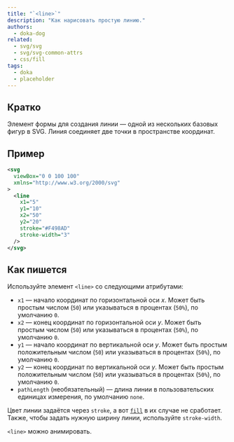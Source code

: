 ```yaml
---
title: "`<line>`"
description: "Как нарисовать простую линию."
authors:
  - doka-dog
related:
  - svg/svg
  - svg/svg-common-attrs
  - css/fill
tags:
  - doka
  - placeholder
---
```


## Кратко

Элемент формы для создания линии — одной из нескольких базовых фигур в SVG. Линия соединяет две точки в пространстве координат.

## Пример

```svg
<svg
  viewBox="0 0 100 100"
  xmlns="http://www.w3.org/2000/svg"
>
  <line
    x1="5"
    y1="10"
    x2="50"
    y2="20"
    stroke="#F498AD"
    stroke-width="3"
  />
</svg>
```

## Как пишется

Используйте элемент `<line>` со следующими атрибутами:

- `x1` — начало координат по горизонтальной оси _x_. Может быть простым числом (`50`) или указываться в процентах (`50%`), по умолчанию `0`.
- `x2` — конец координат по горизонтальной оси _y_. Может быть простым числом (`50`) или указываться в процентах (`50%`), по умолчанию `0`.
- `y1` — начало координат по вертикальной оси _y_. Может быть простым положительным числом (`50`) или указываться в процентах (`50%`), по умолчанию `0`.
- `y2` — конец координат по вертикальной оси _y_. Может быть простым положительным числом (`50`) или указываться в процентах (`50%`), по умолчанию `0`.
- `pathLength` (необязательный) — длина линии в пользовательских единицах измерения, по умолчанию `none`.

Цвет линии задаётся через `stroke`, а вот [`fill`](/css/fill/) в их случае не сработает. Также, чтобы задать нужную ширину линии, используйте `stroke-width`.

`<line>` можно анимировать.
